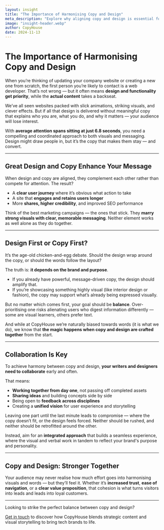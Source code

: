 ```yaml
---
layout: insight
title: "The Importance of Harmonising Copy and Design"
meta_description: "Explore why aligning copy and design is essential for an engaging user experience and how the two can work together to strengthen your brand message."
image: "insight-header.webp"
author: CopyHouse
date: 2024-11-13
---
```


# The Importance of Harmonising Copy and Design

When you’re thinking of updating your company website or creating a new one from scratch, the first person you’re likely to contact is a web developer. That’s not wrong — but it often means **design and functionality get priority**, while the **actual content** takes a backseat.

We’ve all seen websites packed with slick animations, striking visuals, and clever effects. But if all that design is delivered without meaningful copy that explains who you are, what you do, and why it matters — your audience will lose interest.

With **average attention spans sitting at just 6.8 seconds**, you need a compelling and coordinated approach to both visuals and messaging. Design might draw people in, but it’s the copy that makes them stay — and convert.

---

## Great Design and Copy Enhance Your Message

When design and copy are aligned, they complement each other rather than compete for attention. The result?

- A **clear user journey** where it’s obvious what action to take  
- A site that **engages and retains users longer**  
- More **shares, higher credibility**, and improved SEO performance  

Think of the best marketing campaigns — the ones that stick. They **marry strong visuals with clear, memorable messaging**. Neither element works as well alone as they do together.

---

## Design First or Copy First?

It’s the age-old chicken-and-egg debate. Should the design wrap around the copy, or should the words follow the layout?

The truth is: **it depends on the brand and purpose**.

- If you already have powerful, message-driven copy, the design should amplify that.  
- If you’re showcasing something highly visual (like interior design or fashion), the copy may support what’s already being expressed visually.

But no matter which comes first, your goal should be **balance**. Over-prioritising one risks alienating users who digest information differently — some are visual learners, others prefer text.

And while at CopyHouse we’re naturally biased towards words (it is what we do), we know that **the magic happens when copy and design are crafted together** from the start.

---

## Collaboration Is Key

To achieve harmony between copy and design, **your writers and designers need to collaborate** early and often.

That means:
- **Working together from day one**, not passing off completed assets  
- **Sharing ideas** and building concepts side by side  
- Being open to **feedback across disciplines**  
- Creating a **unified vision** for user experience and storytelling  

Leaving one part until the last minute leads to compromise — where the copy doesn’t fit, or the design feels forced. Neither should be rushed, and neither should be retrofitted around the other.

Instead, aim for an **integrated approach** that builds a seamless experience, where the visual and verbal work in tandem to reflect your brand's purpose and personality.

---

## Copy and Design: Stronger Together

Your audience may never realise how much effort goes into harmonising visuals and words — but they’ll feel it. Whether it’s **increased trust**, **ease of navigation**, or a **clear value proposition**, that cohesion is what turns visitors into leads and leads into loyal customers.

---

Looking to strike the perfect balance between copy and design?

[Get in touch](https://www.copyhouse.io/contact) to discover how CopyHouse blends strategic content and visual storytelling to bring tech brands to life.
